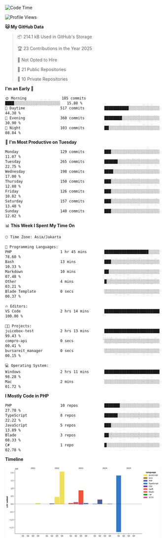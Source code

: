 <!--START_SECTION:waka-->
![Code Time](http://img.shields.io/badge/Code%20Time-545%20hrs%2034%20mins-blue)

![Profile Views](http://img.shields.io/badge/Profile%20Views-3-blue)

**🐱 My GitHub Data** 

> 📦 214.1 kB Used in GitHub's Storage 
 > 
> 🏆 23 Contributions in the Year 2025
 > 
> 🚫 Not Opted to Hire
 > 
> 📜 21 Public Repositories 
 > 
> 🔑 10 Private Repositories 
 > 
**I'm an Early 🐤** 

```text
🌞 Morning                185 commits         ████░░░░░░░░░░░░░░░░░░░░░   15.88 % 
🌆 Daytime                517 commits         ███████████░░░░░░░░░░░░░░   44.38 % 
🌃 Evening                360 commits         ████████░░░░░░░░░░░░░░░░░   30.90 % 
🌙 Night                  103 commits         ██░░░░░░░░░░░░░░░░░░░░░░░   08.84 % 
```
📅 **I'm Most Productive on Tuesday** 

```text
Monday                   129 commits         ███░░░░░░░░░░░░░░░░░░░░░░   11.07 % 
Tuesday                  265 commits         ██████░░░░░░░░░░░░░░░░░░░   22.75 % 
Wednesday                198 commits         ████░░░░░░░░░░░░░░░░░░░░░   17.00 % 
Thursday                 150 commits         ███░░░░░░░░░░░░░░░░░░░░░░   12.88 % 
Friday                   126 commits         ███░░░░░░░░░░░░░░░░░░░░░░   10.82 % 
Saturday                 157 commits         ███░░░░░░░░░░░░░░░░░░░░░░   13.48 % 
Sunday                   140 commits         ███░░░░░░░░░░░░░░░░░░░░░░   12.02 % 
```


📊 **This Week I Spent My Time On** 

```text
🕑︎ Time Zone: Asia/Jakarta

💬 Programming Languages: 
PHP                      1 hr 45 mins        ████████████████████░░░░░   78.60 % 
Bash                     13 mins             ███░░░░░░░░░░░░░░░░░░░░░░   10.33 % 
Markdown                 10 mins             ██░░░░░░░░░░░░░░░░░░░░░░░   07.48 % 
Other                    4 mins              █░░░░░░░░░░░░░░░░░░░░░░░░   03.21 % 
Blade Template           0 secs              ░░░░░░░░░░░░░░░░░░░░░░░░░   00.37 % 

🔥 Editors: 
VS Code                  2 hrs 14 mins       █████████████████████████   100.00 % 

🐱‍💻 Projects: 
juicebox-test            2 hrs 13 mins       █████████████████████████   99.43 % 
compro-api               0 secs              ░░░░░░░░░░░░░░░░░░░░░░░░░   00.41 % 
bursareit_manager        0 secs              ░░░░░░░░░░░░░░░░░░░░░░░░░   00.15 % 

💻 Operating System: 
Windows                  2 hrs 11 mins       █████████████████████████   98.28 % 
Mac                      2 mins              ░░░░░░░░░░░░░░░░░░░░░░░░░   01.72 % 
```

**I Mostly Code in PHP** 

```text
PHP                      10 repos            ███████░░░░░░░░░░░░░░░░░░   27.78 % 
TypeScript               8 repos             ██████░░░░░░░░░░░░░░░░░░░   22.22 % 
JavaScript               5 repos             ███░░░░░░░░░░░░░░░░░░░░░░   13.89 % 
Blade                    3 repos             ██░░░░░░░░░░░░░░░░░░░░░░░   08.33 % 
C#                       1 repo              █░░░░░░░░░░░░░░░░░░░░░░░░   02.78 % 
```



**Timeline**

![Lines of Code chart](https://raw.githubusercontent.com/brstreet2/brstreet2/main/assets/bar_graph.png)


<!--END_SECTION:waka-->

